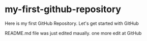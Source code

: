 # my-first-github-repository
Here is my first GitHub Repository. Let's get started with GitHub

README.md file was just edited maually. one more edit at GitHub
